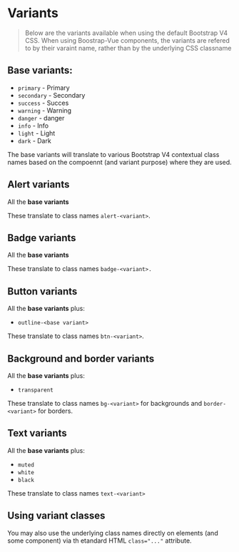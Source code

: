 # Variants

> Below are the variants available when using the default Bootstrap V4 CSS.
When using Boostrap-Vue components, the variants are refered to
by their varaint name, rather than by the underlying CSS classname

## Base variants:
* `primary` - <span class="text-primary">Primary</span>
* `secondary` - <span class="text-secondary">Secondary</span>
* `success` - <span class="text-success">Succes</span>
* `warning` - <span class="text-warning">Warning</span>
* `danger` - <span class="text-danger">danger</span>
* `info` - <span class="text-info">Info</span>
* `light` - <span class="text-light">Light</span> 
* `dark` - <span class="text-dark">Dark</span>

The base variants will translate to various Bootstrap V4 contextual class
names based on the compoennt (and variant purpose) where they are used.

## Alert variants
All the **base variants**

These translate to class names `alert-<variant>`.


## Badge variants
All the **base variants**

These translate to class names `badge-<variant>.`


## Button variants
All the **base variants** plus:
* `outline-<base variant>`

These translate to class names `btn-<variant>`.


## Background and border variants
All the **base variants** plus:
* `transparent`

These translate to class names `bg-<variant>` for backgrounds and
`border-<variant>` for borders.


## Text variants
All the **base variants** plus:
* `muted`
* `white`
* `black`

These translate to class names `text-<variant>`

## Using variant classes

You may also use the underlying class names directly on elements (and some component)
via th etandard HTML `class="..."` attribute.
